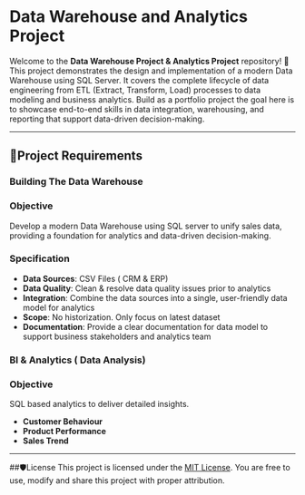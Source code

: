 # Data Warehouse and Analytics Project


Welcome to the **Data Warehouse Project & Analytics Project** repository! 🚀
This project demonstrates the design and implementation of a modern Data Warehouse using SQL Server. It covers the complete lifecycle of data engineering from ETL (Extract, Transform, Load) processes to data modeling and business analytics. Build as a portfolio project the goal here is to showcase end-to-end skills in data integration, warehousing, and reporting that support data-driven decision-making.

---

## 📝Project Requirements

### Building The Data Warehouse

### Objective
Develop a modern Data Warehouse using SQL server to unify sales data, providing a foundation for analytics and data-driven decision-making.

### Specification
- **Data Sources**: CSV Files ( CRM & ERP)
- **Data Quality**: Clean & resolve data quality issues prior to analytics
- **Integration**: Combine the data sources into a single, user-friendly data model for analytics
- **Scope**: No historization. Only focus on latest dataset
- **Documentation**: Provide a clear documentation for data model to support business stakeholders and analytics team

### BI & Analytics ( Data Analysis)

### Objective
SQL based analytics to deliver detailed insights.
- **Customer Behaviour**
- **Product Performance**
- **Sales Trend**

---
##🛡️License
This project is licensed under the [MIT License](LICENSE). You are free to use, modify and share this project with proper attribution.
